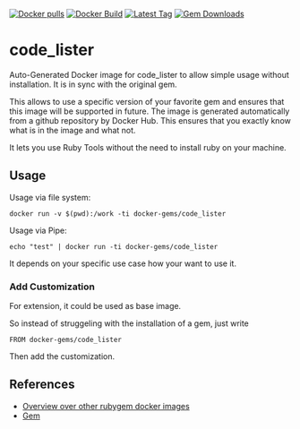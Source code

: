 [![Docker pulls](https://img.shields.io/docker/pulls/rubygem/code_lister.svg)](https://hub.docker.com/r/rubygem/code_lister/)
[![Docker Build](https://img.shields.io/docker/automated/rubygem/code_lister.svg)](https://hub.docker.com/r/rubygem/code_lister/)
[![Latest Tag](https://img.shields.io/github/tag/docker-rubygem/code_lister.svg)](https://hub.docker.com/r/rubygem/code_lister/)
[![Gem Downloads](https://img.shields.io/gem/dt/code_lister.svg)](https://rubygems.org/gems/code_lister/)
# code_lister

Auto-Generated Docker image for code_lister to allow simple usage without installation.
It is in sync with the original gem.

This allows to use a specific version of your favorite gem and ensures that this image will be supported in future.
The image is generated automatically from a github repository by Docker Hub.
This ensures that you exactly know what is in the image and what not.

It lets you use Ruby Tools without the need to install ruby on your machine.

## Usage

Usage via file system:

`docker run -v $(pwd):/work -ti docker-gems/code_lister`

Usage via Pipe:

`echo "test" | docker run -ti docker-gems/code_lister`

It depends on your specific use case how your want to use it.

### Add Customization

For extension, it could be used as base image.

So instead of struggeling with the installation of a gem, just write

`FROM docker-gems/code_lister`

Then add the customization.

## References

 - [Overview over other rubygem docker images](https://github.com/thinkbot/docker-rubygem)
 - [Gem](https://rubygems.org/gems/code_lister/)

